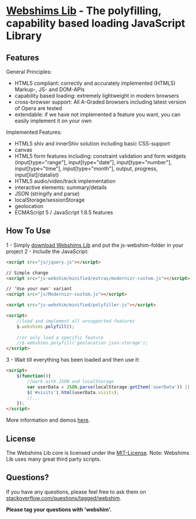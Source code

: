 [Webshims Lib](http://aFarkas.github.com/webshim/demos/index.html) - The polyfilling, capability based loading JavaScript Library
================================

Features
------------------

General Principles:

* HTML5 compliant: correctly and accurately implemented (HTML5) Markup-, JS- and DOM-APIs  
* capability based loading: extremely lightweight in modern browsers
* cross-browser support: All A-Graded browsers including latest version of Opera are tested
* extendable: if we have not implemented a feature you want, you can easily implement it on your own

Implemented Features:

* HTML5 shiv and innerShiv solution including basic CSS-support
* canvas
* HTML5 form features including: constraint validation and form widgets (input[type="range"], input[type="date"], input[type="number"], input[type="time"], input[type="month"], output, progress, input[list]/datalist)
* HTML5 audio/video/track implementation
* interactive elements: summary/details
* JSON (stringify and parse)
* localStorage/sessionStorage
* geolocation
* ECMAScript 5 / JavaScript 1.8.5 features 


How To Use
------------------

1 - Simply [download Webshims Lib](http://corrupt-system.de/webshims-stable.zip) and put the js-webshim-folder in your project
2 - Include the JavaScript:

```html
<script src="js/jquery.js"></script>

// Simple change
<script src="js-webshim/minified/extras/modernizr-custom.js"></script> 

// 'Use your own' variant
<script src="js/Modernizr-custom.js"></script> 

<script src="js-webshim/minified/polyfiller.js"></script> 

<script> 
	//load and implement all unsupported features 
	$.webshims.polyfill();
		
	//or only load a specific feature
	//$.webshims.polyfill('geolocation json-storage');
</script>
```


3 - Wait till everything has been loaded and then use it:

```html
<script> 
	$(function(){
		//work with JSON and localStorage 
		var userData = JSON.parse(localStorage.getItem('userData')) || {visits: 0};
		$('#visits').html(userData.visits);
		//...
	});
</script>
```


More information and demos [here](http://aFarkas.github.com/webshim/demos/index.html).


License
---------------------------------------

The Webshims Lib core is licensed under the [MIT-License](http://aFarkas.github.com/webshim/MIT-LICENSE.txt). Note: Webshims Lib uses many great third party scripts.



Questions?
----------

If you have any questions, please feel free to ask them on [stackoverflow.com/questions/tagged/webshim](http://stackoverflow.com/questions/tagged/webshim).

**Please tag your questions with 'webshim'.**
